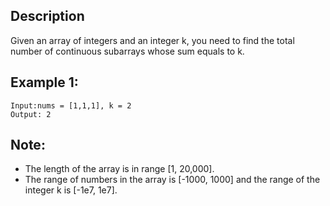 ## Description

Given an array of integers and an integer k, you need to find the total number of continuous subarrays whose sum equals to k.

## Example 1:

```
Input:nums = [1,1,1], k = 2
Output: 2
```

## Note:
* The length of the array is in range [1, 20,000].
* The range of numbers in the array is [-1000, 1000] and the range of the integer k is [-1e7, 1e7].